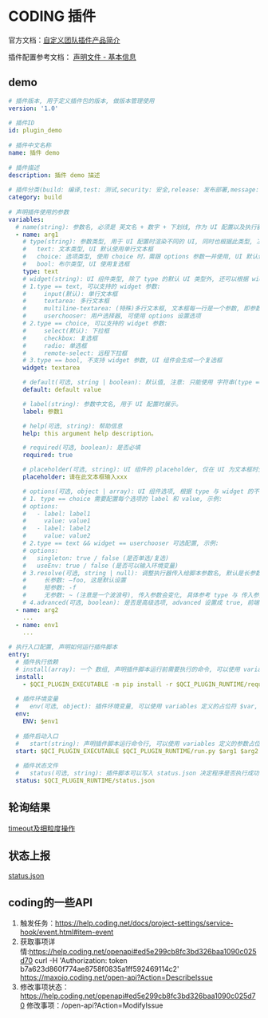 # CODING 插件

官方文档：[自定义团队插件产品简介](https://help.coding.net/docs/ci/plugins/customize/overview.html)

插件配置参考文档：  [声明文件 - 基本信息](https://help.coding.net/docs/ci/plugins/customize/format.html#basic)

## demo

```yaml
# 插件版本, 用于定义插件包的版本, 做版本管理使用
version: '1.0'
 
# 插件ID
id: plugin_demo
 
# 插件中文名称
name: 插件 demo
 
# 插件描述
description: 插件 demo 描述
 
# 插件分类(build: 编译,test: 测试,security: 安全,release: 发布部署,message: 消息通知,scm: 代码管理,other: 其他)
category: build
 
# 声明插件使用的参数
variables:
  # name(string): 参数名, 必须是 英文名 + 数字 + 下划线, 作为 UI 配置以及执行器使用的参数名, 在没有配置 resolve 参数时也默认为传入给插件脚本的参数名。
  - name: arg1
    # type(string): 参数类型, 用于 UI 配置时渲染不同的 UI, 同时也根据此类型, 决定执行器传入插件脚本的行为:
    #   text: 文本类型, UI 默认使用单行文本框
    #   choice: 选项类型, 使用 choice 时，需跟 options 参数一并使用, UI 默认使用下拉框
    #   bool: 布尔类型, UI 使用复选框
    type: text
    # widget(string): UI 组件类型, 除了 type 的默认 UI 类型外, 还可以根据 widget 的不同, 设定不同的组件
    # 1.type == text, 可以支持的 widget 参数:
    #     input(默认): 单行文本框
    #     textarea: 多行文本框
    #     multiline-textarea: (特殊)多行文本框, 文本框每一行是一个参数, 即参数用换行符分隔
    #     userchooser: 用户选择器, 可使用 options 设置选项
    # 2.type == choice, 可以支持的 widget 参数:
    #     select(默认): 下拉框
    #     checkbox: 复选框
    #     radio: 单选框
    #     remote-select: 远程下拉框
    # 3.type == bool, 不支持 widget 参数, UI 组件会生成一个复选框
    widget: textarea

    # default(可选, string | boolean): 默认值, 注意: 只能使用 字符串(type == text|choice) 和 布尔(type == bool) 类型
    default: default value

    # label(string): 参数中文名, 用于 UI 配置时展示。
    label: 参数1

    # help(可选, string): 帮助信息
    help: this argument help description。

    # required(可选, boolean): 是否必填
    required: true

    # placeholder(可选, string): UI 组件的 placeholder, 仅在 UI 为文本框时生效
    placeholder: 请在此文本框输入xxx

    # options(可选, object | array): UI 组件选项, 根据 type 与 widget 的不同, 可以有如下的配置
    # 1. type == choice 需要配置每个选项的 label 和 value, 示例:
    # options:
    #   - label: label1
    #     value: value1
    #   - label: label2
    #     value: value2
    # 2.type == text && widget == userchooser 可选配置, 示例:
    # options:
    #   singleton: true / false (是否单选/复选)
    #   useEnv: true / false (是否可以输入环境变量)
    # 3.resolve(可选, string | null): 调整执行器传入给脚本参数名, 默认是长参数, 即: –{name}, 可由开发者自行调整(由于可以随意定制字符串, 请注意命令行参数规范):
    #     长参数: –foo, 这是默认设置
    #     短参数: -f
    #     无参数: ~ (注意是一个波浪号), 传入参数会变化, 具体参考 type 与 传入参数值的关系中 bool 类型一节
    # 4.advanced(可选, boolean): 是否是高级选项, advanced 设置成 true, 前端会将此字段放到高级选项栏里, 只有用户展开高级选项才能看到 , 适合插件参数太多, 部分参数可以选填的情况。
  - name: arg2
    ...
  - name: env1
    ...
 
# 执行入口配置, 声明如何运行插件脚本
entry:
  # 插件执行依赖
  # install(array): 一个 数组, 声明插件脚本运行前需要执行的命令, 可以使用 variables 定义的参数占位符 $var.
  install:
    - $QCI_PLUGIN_EXECUTABLE -m pip install -r $QCI_PLUGIN_RUNTIME/requirements.txt --user
 
  # 插件环境变量
  #   env(可选, object): 插件环境变量, 可以使用 variables 定义的占位符 $var, 可以让 variables 里定义的参数通过环境变量提供给插件脚本, 而不是参数.
  env:
    ENV: $env1
 
  # 插件启动入口
  #   start(string): 声明插件脚本运行命令行, 可以使用 variables 定义的参数占位符 $var, 如果有固定参数可以一并写入.
  start: $QCI_PLUGIN_EXECUTABLE $QCI_PLUGIN_RUNTIME/run.py $arg1 $arg2 --status $QCI_PLUGIN_RUNTIME/status.json
 
  # 插件状态文件
  #   status(可选, string): 插件脚本可以写入 status.json 决定程序是否执行成功, 如没有此节点, 会根据程序的退出码判定。
  status: $QCI_PLUGIN_RUNTIME/status.json

```

## 轮询结果

[timeout及细粒度操作](https://help.coding.net/docs/ci/plugins/customize/develop.html#polling-results)

## 状态上报

[status.json](https://help.coding.net/docs/ci/plugins/customize/develop.html#report)

## coding的一些API

1. 触发任务：https://help.coding.net/docs/project-settings/service-hook/event.html#item-event
2. 获取事项详情:https://help.coding.net/openapi#ed5e299cb8fc3bd326baa1090c025d70
curl -H 'Authorization: token b7a623d860f774ae8758f0835a1ff592469114c2' https://maxoio.coding.net/open-api?Action=DescribeIssue
3. 修改事项状态：https://help.coding.net/openapi#ed5e299cb8fc3bd326baa1090c025d70
修改事项：/open-api?Action=ModifyIssue